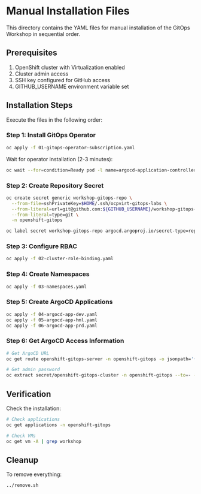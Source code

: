 # Manual Installation Files

This directory contains the YAML files for manual installation of the GitOps Workshop in sequential order.

## Prerequisites

1. OpenShift cluster with Virtualization enabled
2. Cluster admin access
3. SSH key configured for GitHub access
4. GITHUB_USERNAME environment variable set

## Installation Steps

Execute the files in the following order:

### Step 1: Install GitOps Operator
```bash
oc apply -f 01-gitops-operator-subscription.yaml
```
Wait for operator installation (2-3 minutes):
```bash
oc wait --for=condition=Ready pod -l name=argocd-application-controller -n openshift-gitops --timeout=300s
```

### Step 2: Create Repository Secret
```bash
oc create secret generic workshop-gitops-repo \
  --from-file=sshPrivateKey=$HOME/.ssh/ocpvirt-gitops-labs \
  --from-literal=url=git@github.com:${GITHUB_USERNAME}/workshop-gitops-ocpvirt.git \
  --from-literal=type=git \
  -n openshift-gitops

oc label secret workshop-gitops-repo argocd.argoproj.io/secret-type=repository -n openshift-gitops
```

### Step 3: Configure RBAC
```bash
oc apply -f 02-cluster-role-binding.yaml
```

### Step 4: Create Namespaces
```bash
oc apply -f 03-namespaces.yaml
```

### Step 5: Create ArgoCD Applications
```bash
oc apply -f 04-argocd-app-dev.yaml
oc apply -f 05-argocd-app-hml.yaml
oc apply -f 06-argocd-app-prd.yaml
```

### Step 6: Get ArgoCD Access Information
```bash
# Get ArgoCD URL
oc get route openshift-gitops-server -n openshift-gitops -o jsonpath='{.spec.host}'

# Get admin password
oc extract secret/openshift-gitops-cluster -n openshift-gitops --to=- --keys=admin.password 2>/dev/null
```

## Verification

Check the installation:
```bash
# Check applications
oc get applications -n openshift-gitops

# Check VMs
oc get vm -A | grep workshop
```

## Cleanup

To remove everything:
```bash
../remove.sh
```